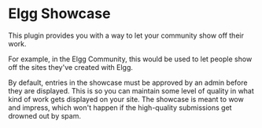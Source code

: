 # Elgg Showcase
This plugin provides you with a way to let your community show off their work.

For example, in the Elgg Community, this would be used to let people show off the sites they've created with Elgg.

By default, entries in the showcase must be approved by an admin before they are displayed. 
This is so you can maintain some level of quality in what kind of work gets displayed on your site.
The showcase is meant to wow and impress, which won't happen if the high-quality submissions get drowned out by spam.
